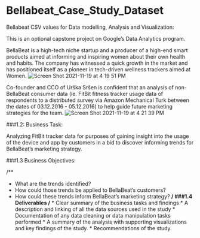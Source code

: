 # Bellabeat_Case_Study_Dataset
Bellabeat CSV values for Data modelling, Analysis and Visualization:

This is an optional capstone project on Google’s Data Analytics program. 

BellaBeat is a high-tech niche startup and a producer of a high-end smart products aimed at informing and inspiring women about their own health and habits. The company has witnessed a quick growth in the market and has positioned itself as a pioneer in tech-driven wellness trackers aimed at Women.
![Screen Shot 2021-11-19 at 4 19 51 PM](https://user-images.githubusercontent.com/94720622/142698972-cbe58c78-df83-46ca-80da-6856a5769dd8.jpg)

Co-founder and CCO of Urška Sršen is confident that an analysis of non-BellaBeat consumer data (ie. FitBit fitness tracker usage data of respondents to a distributed survey via Amazon Mechanical Turk between the dates of 03.12.2016 - 05.12.2016) to help guide future marketing strategies for the team. 
![Screen Shot 2021-11-19 at 4 21 39 PM](https://user-images.githubusercontent.com/94720622/142698949-b28880c9-1609-41ac-bbb3-19f731200cd2.jpg)

###1.2: Business Task:

Analyzing FitBit tracker data for purposes of gaining insight into the usage of the device and app by customers in a bid to discover informing trends for BellaBeat’s marketing strategy. 

###1.3 Business Objectives:

/**
* What are the trends identified?
* How could those trends be applied to BellaBeat’s customers?
* How could these trends inform BellaBeat’s marketing strategy? 
**/
###1.4 Deliverables 
/**
		* Clear summary of the business tasks and findings
		* A description and linking of all the data sources used in the study
		* Documentation of any data cleaning or data manipulation tasks performed 
		* A summary of the analysis with supporting visualizations and key findings of the study.
		* Recommendations of the study.

